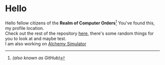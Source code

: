 # Hello
Hello fellow citizens of the **Realm of Computer Orders**[^a]
You've found this, my profile location.\
Check out the rest of the repository [here](https://github.com/Axolotls7/Axolotls7), there's some random things for you to look at and maybe test.\
I am also working on [Alchemy Simulator](https://github.com/Funderboogs/Alchemy-Simulator)
[^a]: *(also known as GitHub)*
